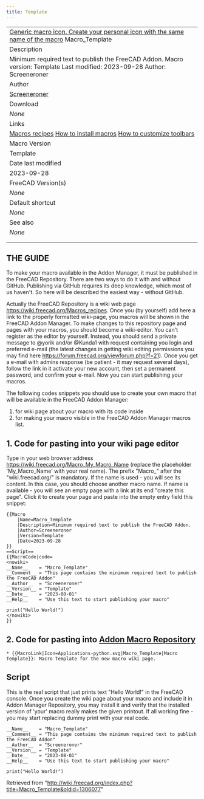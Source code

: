 ```yaml
---
title: Template
---
```


|                                                                                                                                                                                                         |
| ------------------------------------------------------------------------------------------------------------------------------------------------------------------------------------------------------- |
| [Generic macro icon. Create your personal icon with the same name of the macro](/File:Text-x-python.png "Generic macro icon. Create your personal icon with the same name of the macro") Macro_Template |
| Description                                                                                                                                                                                             |
| Minimum required text to publish the FreeCAD Addon. Macro version: Template Last modified: 2023-09-28 Author: Screeneroner                                                                              |
| Author                                                                                                                                                                                                  |
| [Screeneroner](/User:Screeneroner "User:Screeneroner")                                                                                                                                                  |
| Download                                                                                                                                                                                                |
| _None_                                                                                                                                                                                                  |
| Links                                                                                                                                                                                                   |
| [Macros recipes](/Macros_recipes "Macros recipes") [How to install macros](/How_to_install_macros "How to install macros") [How to customize toolbars](/Customize_Toolbars "Customize Toolbars")        |
| Macro Version                                                                                                                                                                                           |
| Template                                                                                                                                                                                                |
| Date last modified                                                                                                                                                                                      |
| 2023-09-28                                                                                                                                                                                              |
| FreeCAD Version(s)                                                                                                                                                                                      |
| _None_                                                                                                                                                                                                  |
| Default shortcut                                                                                                                                                                                        |
| _None_                                                                                                                                                                                                  |
| See also                                                                                                                                                                                                |
| _None_                                                                                                                                                                                                  |
|                                                                                                                                                                                                         |
|                                                                                                                                                                                                         |

## THE GUIDE

To make your macro available in the Addon Manager, it must be published in the FreeCAD Repository. There are two ways to do it with and without GitHub. Publishing via GitHub requires its deep knowledge, which most of us haven't. So here will be described the easiest way - without GitHub.

Actually the FreeCAD Repository is a wiki web page <https://wiki.freecad.org/Macros_recipes>. Once you (by yourself) add here a link to the properly formatted wiki-page, you macros will be shown in the FreeCAD Addon Manager. To make changes to this repository page and pages with your macros, you should become a wiki-editor. You can't register as the editor by yourself. Instead, you should send a private message to @yorik and/or @Kunda1 with request containing you login and preferred e-mail (the latest changes in getting wiki editing permissions you may find here <https://forum.freecad.org/viewforum.php?f=21>). Once you get a e-mail with admins response (be patient - it may request several days), follow the link in it activate your new account, then set a permanent password, and confirm your e-mail. Now you can start publishing your macros.

The following codes snippets you should use to create your own macro that will be available in the FreeCAD Addon Manager:

1. for wiki page about your macro with its code inside
2. for making your macro visible in the FreeCAD Addon Manager macros list.

## 1. Code for pasting into your wiki page editor

Type in your web browser address <https://wiki.freecad.org/Macro_My_Macro_Name> (replace the placeholder 'My_Macro_Name' with your real name). The prefix "Macro\_" after the "wiki.freecad.org/" is mandatory. If the name is used - you will see its content. In this case, you should choose another macro name. If name is available - you will see an empty page with a link at its end "create this page". Click it to create your page and paste into the empty entry field this snippet:

```
{{Macro
	|Name=Macro_Template
	|Description=Minimum required text to publish the FreeCAD Addon.
	|Author=Screeneroner
	|Version=Template
	|Date=2023-09-28
}}
==Script==
{{MacroCode|code=
<nowiki>
__Name__    = "Macro_Template"
__Comment__ = "This page contains the minimum required text to publish the FreeCAD Addon"
__Author__  = "Screeneroner"
__Version__ = "Template"
__Date__    = "2023-08-01"
__Help__    = "Use this text to start publishing your macro"

print("Hello World!")
</nowiki>
}}

```

## 2. Code for pasting into [Addon Macro Repository](https://wiki.freecad.org/index.php?title=Macros_recipes)

```
* {{MacroLink|Icon=Applications-python.svg|Macro_Template|Macro Template}}: Macro Template for the new macro wiki page.

```

## Script

This is the real script that just prints text "Hello World!" in the FreeCAD console. Once you create the wiki page about your macro and include it in Addon Manager Repository, you may install it and verify that the installed version of 'your' macro really makes the given printout. If all working fine - you may start replacing dummy print with your real code.

```
__Name__    = "Macro_Template"
__Comment__ = "This page contains the minimum required text to publish the FreeCAD Addon"
__Author__  = "Screeneroner"
__Version__ = "Template"
__Date__    = "2023-08-01"
__Help__    = "Use this text to start publishing your macro"

print("Hello World!")
```

Retrieved from "<http://wiki.freecad.org/index.php?title=Macro_Template&oldid=1306077>"
